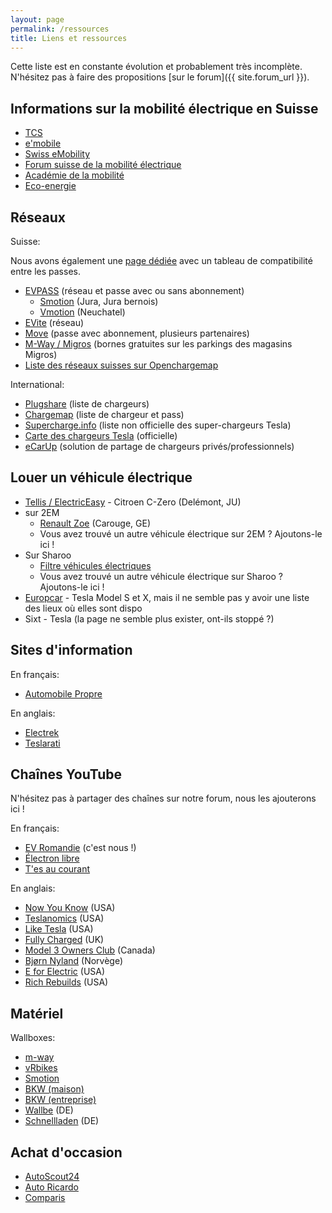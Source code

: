 ```yaml
---
layout: page
permalink: /ressources
title: Liens et ressources
---
```


Cette liste est en constante évolution et probablement très incomplète.
N'hésitez pas à faire des propositions [sur le forum]({{ site.forum_url }}).

## Informations sur la mobilité électrique en Suisse

- [TCS](https://www.tcs.ch/fr/tests-conseils/conseils/environnement-mobilite/mobilite-electrique.php)
- [e'mobile](https://e-mobile.ch/)
- [Swiss eMobility](https://www.swiss-emobility.ch/fr/index.php)
- [Forum suisse de la mobilité électrique](http://www.forum-elektromobilitaet.ch/fr/home-fr.html)
- [Académie de la mobilité](https://www.mobilityacademy.ch/akademie-fr/index.php)
- [Eco-energie](http://www.eco-energie.ch/cms2/)

## Réseaux

Suisse:

Nous avons également une [page dédiée](/reseaux) avec un tableau de compatibilité entre les passes.

- [EVPASS](https://evpass.ch/) (réseau et passe avec ou sans abonnement)
  - [Smotion](http://www.smotion.ch/) (Jura, Jura bernois)
  - [Vmotion](http://www.vmotion.ch/) (Neuchatel)
- [EVite](https://www.swiss-emobility.ch/fr/EVite/EVite-Ladestationen/index.php) (réseau)
- [Move](http://www.move.ch/fr/) (passe avec abonnement, plusieurs partenaires)
- [M-Way / Migros](https://generation-m.migros.ch/fr/preserver-la-planete/astuces-et-outils/recharger-voiture-electrique.html) (bornes gratuites sur les parkings des magasins Migros)
- [Liste des réseaux suisses sur Openchargemap](https://openchargemap.org/site/country/switzerland/networks)

International:

- [Plugshare](https://www.plugshare.com/) (liste de chargeurs)
- [Chargemap](https://chargemap.com/map) (liste de chargeur et pass)
- [Supercharge.info](https://supercharge.info/) (liste non officielle des super-chargeurs Tesla)
- [Carte des chargeurs Tesla](https://www.tesla.com/fr_CH/findus) (officielle)
- [eCarUp](https://web.ecarup.com/) (solution de partage de chargeurs privés/professionnels)

## Louer un véhicule électrique

- [Tellis / ElectricEasy](https://www.tellis.ch/) - Citroen C-Zero (Delémont, JU)
- sur 2EM
  - [Renault Zoe](https://www.2em.ch/location-voiture/carouge/renault-zoe-1419) (Carouge, GE)
  - Vous avez trouvé un autre véhicule électrique sur 2EM ? Ajoutons-le ici !
- Sur Sharoo
  - [Filtre véhicules électriques](https://app.sharoo.com/fr?filters%5Bfuel%5D%5B%5D=3)
  - Vous avez trouvé un autre véhicule électrique sur Sharoo ? Ajoutons-le ici !
- [Europcar](https://www.europcar.ch/fr) - Tesla Model S et X, mais il ne semble pas y avoir une liste des lieux où elles sont dispo
- Sixt - Tesla (la page ne semble plus exister, ont-ils stoppé ?)

## Sites d'information

En français:

- [Automobile Propre](http://www.automobile-propre.com/)

En anglais:

- [Electrek](https://electrek.co/)
- [Teslarati](https://www.teslarati.com/)

## Chaînes YouTube

N'hésitez pas à partager des chaînes sur notre forum, nous les ajouterons ici !

En français:

- [EV Romandie](https://www.youtube.com/channel/UCNGDiG3zqA-sUW0utDszY0Q) (c'est nous !)
- [Électron libre](https://www.youtube.com/channel/UCDeFzyRGq1I4QzSW_FnBJ5w)
- [T'es au courant](https://www.youtube.com/channel/UCoXYYfEwvxeK89WuN1txsIw)

En anglais:

- [Now You Know](https://www.youtube.com/channel/UCMFmrcGuFNu_59L0pHcR0OA) (USA)
- [Teslanomics](https://www.youtube.com/channel/UCbEbf0-PoSuHD0TgMbxomDg) (USA)
- [Like Tesla](https://www.youtube.com/channel/UCLdTYHvdML-EXsPeiiYJLqA) (USA)
- [Fully Charged](https://www.youtube.com/user/fullychargedshow) (UK)
- [Model 3 Owners Club](https://www.youtube.com/channel/UCry4jW5bcj9DIs7ZwA95Ylw) (Canada)
- [Bjørn Nyland](https://www.youtube.com/user/bjornnyland) (Norvège)
- [E for Electric](https://www.youtube.com/channel/UCNX6A--KWiqE_F45EcPqmNw) (USA)
- [Rich Rebuilds](https://www.youtube.com/channel/UCfV0_wbjG8KJADuZT2ct4SA) (USA)

## Matériel

Wallboxes:

- [m-way](https://m-way.ch/fr/infrastucture-de-recharge/)
- [vRbikes](https://www.vrbikes.ch/fr/station-de-recharge.html)
- [Smotion](http://www.smotion.ch/fr/Solutions-de-recharge/Solutions-de-recharge.html)
- [BKW (maison)](https://www.bkw.ch/fr/clients-prives/electromobilite/borne-de-recharge-pour-la-maison/)
- [BKW (entreprise)](https://www.bkw.ch/fr/clients-commerciaux/electromobilite/borne-de-recharge/)
- [Wallbe](https://shop.wallbe.ch/) (DE)
- [Schnellladen](https://www.schnellladen.ch/de/) (DE)

## Achat d'occasion

- [AutoScout24](https://www.autoscout24.ch/fr/voitures/toutes-les-marques?fuel=16&st=1&vehtyp=10)
- [Auto Ricardo](https://auto.ricardo.ch/fr/s/?fuel_type=4)
- [Comparis](https://fr.comparis.ch/carfinder/marktplatz/elektro)
